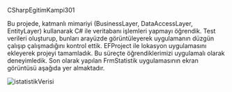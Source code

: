 CSharpEgitimKampi301 

Bu projede, katmanlı mimariyi (BusinessLayer, DataAccessLayer, EntityLayer) kullanarak C# ile veritabanı işlemleri yapmayı öğrendik. 
Test verileri oluşturup, bunları arayüzde görüntüleyerek uygulamanın düzgün çalışıp çalışmadığını kontrol ettik. 
EFProject ile lokasyon uygulamasını ekleyerek projeyi tamamladık. Bu süreçte öğrendiklerimizi uygulamalı olarak deneyimledik.
Son olarak yapılan FrmStatistik uygulamasının ekran görüntüsü aşağıda yer almaktadır.


![istatistikVerisi](https://github.com/user-attachments/assets/6eef2033-068c-4be7-8152-e14babedb957)









